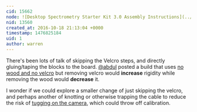 ```yaml
---
cid: 15662
node: ![Desktop Spectrometry Starter Kit 3.0 Assembly Instructions](../notes/abdul/10-13-2016/desktop-spectrometry-starter-kit-3-0-instructions)
nid: 13560
created_at: 2016-10-18 21:13:04 +0000
timestamp: 1476825184
uid: 1
author: warren
---
```


There's been lots of talk of skipping the Velcro steps, and directly gluing/taping the blocks to the board. [@abdul](/profile/abdul) posted a build that uses [no wood and no velcro](https://publiclab.org/notes/abdul/08-11-2016/constructing-a-desktop-spectrometer-with-no-wood-and-no-velcro) but removing velcro would **increase** rigidity while removing the wood would **decrease** it. 

I wonder if we could explore a smaller change of just skipping the velcro, and perhaps another of knotting or otherwise trapping the cable to reduce the risk of [tugging on the camera](https://publiclab.org/notes/warren/10-17-2016/stress-testing-the-desktop-spectrometry-starter-kit#5.+Tug+the+cable), which could throw off calibration. 